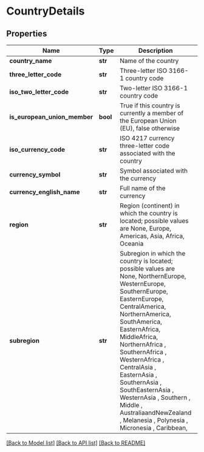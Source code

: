 # CountryDetails

## Properties
Name | Type | Description | Notes
------------ | ------------- | ------------- | -------------
**country_name** | **str** | Name of the country | [optional] 
**three_letter_code** | **str** | Three-letter ISO 3166-1 country code | [optional] 
**iso_two_letter_code** | **str** | Two-letter ISO 3166-1 country code | [optional] 
**is_european_union_member** | **bool** | True if this country is currently a member of the European Union (EU), false otherwise | [optional] 
**iso_currency_code** | **str** | ISO 4217 currency three-letter code associated with the country | [optional] 
**currency_symbol** | **str** | Symbol associated with the currency | [optional] 
**currency_english_name** | **str** | Full name of the currency | [optional] 
**region** | **str** | Region (continent) in which the country is located; possible values are None, Europe, Americas, Asia, Africa, Oceania | [optional] 
**subregion** | **str** | Subregion in which the country is located; possible values are None, NorthernEurope, WesternEurope, SouthernEurope, EasternEurope, CentralAmerica, NorthernAmerica, SouthAmerica, EasternAfrica, MiddleAfrica, NorthernAfrica , SouthernAfrica , WesternAfrica , CentralAsia , EasternAsia , SouthernAsia , SouthEasternAsia , WesternAsia , Southern , Middle , AustraliaandNewZealand , Melanesia , Polynesia , Micronesia , Caribbean, | [optional] 

[[Back to Model list]](../README.md#documentation-for-models) [[Back to API list]](../README.md#documentation-for-api-endpoints) [[Back to README]](../README.md)


